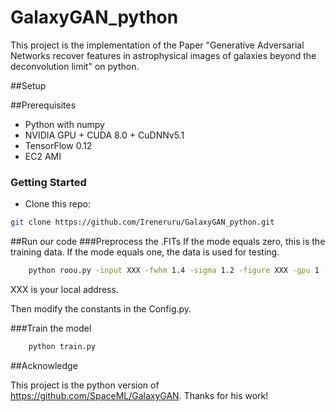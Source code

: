 # GalaxyGAN_python
This project is the implementation of the Paper "Generative Adversarial Networks recover features in astrophysical images of galaxies beyond the deconvolution limit" on python.

##Setup

##Prerequisites
- Python with numpy
- NVIDIA GPU + CUDA 8.0 + CuDNNv5.1
- TensorFlow 0.12
- EC2 AMI

### Getting Started
- Clone this repo:
```bash
git clone https://github.com/Ireneruru/GalaxyGAN_python.git
```

##Run our code
###Preprocess the .FITs
If the mode equals zero, this is the training data. If the mode equals one, the data is used for testing.

```bash
    python roou.py -input XXX -fwhm 1.4 -sigma 1.2 -figure XXX -gpu 1 -model models -mode 0
```
XXX is your local address.

Then modify the constants in the Config.py.

###Train the model

```bash
    python train.py
```

##Acknowledge

This project is the python version of https://github.com/SpaceML/GalaxyGAN. Thanks for his work!
